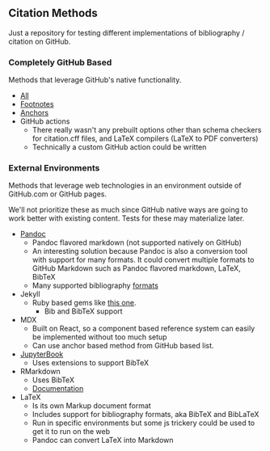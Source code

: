 ## Citation Methods

Just a repository for testing different implementations of bibliography / citation on GitHub.

### Completely GitHub Based

Methods that leverage GitHub's native functionality.

- [All](https://github.com/bressler1995/Citation-Methods/tree/GitHub-Based)
- [Footnotes](https://github.com/bressler1995/Citation-Methods/tree/GitHub-Based/Footnotes)
- [Anchors](https://github.com/bressler1995/Citation-Methods/tree/GitHub-Based/Anchors)
- GitHub actions
  - There really wasn't any prebuilt options other than schema checkers for citation.cff files, and LaTeX compilers (LaTeX to PDF converters)
  - Technically a custom GitHub action could be written

### External Environments

Methods that leverage web technologies in an environment outside of GitHub.com or GitHub pages.  

We'll not prioritize these as much since GitHub native ways are going to work better with existing content. Tests for these may materialize later.

- <a href="https://www.andrewheiss.com/blog/2023/01/09/syllabus-csl-pandoc/" target="_blank">Pandoc</a>
  - Pandoc flavored markdown (not supported natively on GitHub)
  - An interesting solution because Pandoc is also a conversion tool with support for many formats.  It could convert multiple formats to GitHub Markdown such as Pandoc flavored markdown, LaTeX, BibTeX
  - Many supported bibliography <a href="https://pandoc.org/chunkedhtml-demo/3.1-general-options.html" target="_blank">formats</a>
- Jekyll
  - Ruby based gems like [this one](https://github.com/inukshuk/jekyll-scholar).
    - Bib and BibTeX support
- MDX
  - Built on React, so a component based reference system can easily be implemented without too much setup
  - Can use anchor based method from GitHub based list.
- <a href="https://jupyterbook.org/en/stable/content/citations.html" target="_blank">JupyterBook</a>
  - Uses extensions to support BibTeX
- RMarkdown
  - Uses BibTeX
  - <a href="https://bookdown.org/yihui/rmarkdown-cookbook/bibliography.html">Documentation</a>
- LaTeX
  - Is its own Markup document format
  - Includes support for bibliography formats, aka BibTeX and BibLaTeX
  - Run in specific environments but some js trickery could be used to get it to run on the web
  - Pandoc can convert LaTeX into Markdown
